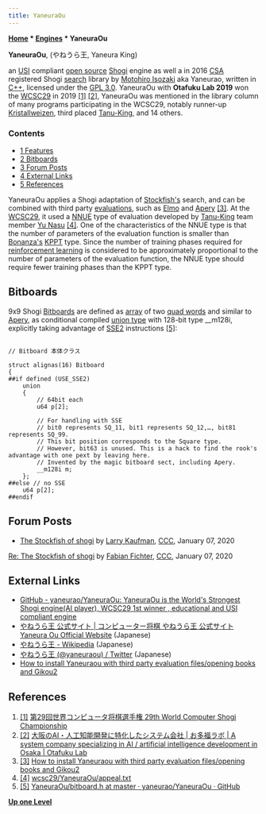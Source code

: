 ```yaml
---
title: YaneuraOu
---
```

**[Home](Home "Home") \* [Engines](Engines "Engines") \* YaneuraOu**


**YaneuraOu**, (やねうら王, Yaneura King)  

an [USI](USI "USI") compliant [open source](Category:Open_Source "Category:Open Source") [Shogi](Shogi "Shogi") engine as well a in 2016 [CSA](CSA "CSA") registered Shogi [search](Search "Search") library by [Motohiro Isozaki](Motohiro_Isozaki "Motohiro Isozaki") aka Yaneurao, written in [C++](Cpp "Cpp"), licensed under the [GPL 3.0](Free_Software_Foundation#GPL "Free Software Foundation"). YaneuraOu with **Otafuku Lab 2019** won the [WCSC29](index.php?title=WCSC29&action=edit&redlink=1 "WCSC29 (page does not exist)") in 2019 <a id="cite-note-1" href="#cite-ref-1">[1]</a> <a id="cite-note-2" href="#cite-ref-2">[2]</a>, YaneuraOu was mentioned in the library column of many programs participating in the WCSC29, notably runner-up [Kristallweizen](Kristallweizen "Kristallweizen"), third placed [Tanu-King](index.php?title=Tanu-King&action=edit&redlink=1 "Tanu-King (page does not exist)"), and 14 others.



### Contents


* [1 Features](#features)
* [2 Bitboards](#bitboards)
* [3 Forum Posts](#forum-posts)
* [4 External Links](#external-links)
* [5 References](#references)






YaneuraOu applies a Shogi adaptation of [Stockfish's](Stockfish "Stockfish") search, and can be combined with third party [evaluations](Evaluation "Evaluation"), such as [Elmo](index.php?title=Elmo&action=edit&redlink=1 "Elmo (page does not exist)") and [Apery](Apery "Apery") <a id="cite-note-3" href="#cite-ref-3">[3]</a>.
At the [WCSC29](index.php?title=WCSC29&action=edit&redlink=1 "WCSC29 (page does not exist)"), it used a [NNUE](NNUE "NNUE") type of evaluation developed by [Tanu-King](index.php?title=Tanu-King&action=edit&redlink=1 "Tanu-King (page does not exist)") team member [Yu Nasu](Yu_Nasu "Yu Nasu") <a id="cite-note-4" href="#cite-ref-4">[4]</a>. One of the characteristics of the NNUE type is that the number of parameters of the evaluation function is smaller than [Bonanza's](Bonanza "Bonanza") [KPPT](Bonanza#Description "Bonanza") type. Since the number of training phases required for [reinforcement learning](Reinforcement_Learning "Reinforcement Learning") is considered to be approximately proportional to the number of parameters 
of the evaluation function, the NNUE type should require fewer training phases than the KPPT type.



## Bitboards


9x9 Shogi [Bitboards](Bitboards "Bitboards") are defined as [array](Array "Array") of two [quad words](Quad_Word "Quad Word") and similar to [Apery](Apery#Bitboards "Apery"), as conditional compiled [union type](https://en.wikipedia.org/wiki/Union_type) with 128-bit type \_\_m128i, explicitly taking advantage of [SSE2](SSE2 "SSE2") instructions <a id="cite-note-5" href="#cite-ref-5">[5]</a>:




```

// Bitboard 本体クラス

struct alignas(16) Bitboard
{
##if defined (USE_SSE2)
	union
	{
		// 64bit each
		u64 p[2];

		// For handling with SSE
		// bit0 represents SQ_11, bit1 represents SQ_12,…, bit81 represents SQ_99.
		// This bit position corresponds to the Square type.
		// However, bit63 is unused. This is a hack to find the rook's advantage with one pext by leaving here.
		// Invented by the magic bitboard sect, including Apery.
		__m128i m;
	};
##else // no SSE
	u64 p[2];
##endif

```

## Forum Posts


* [The Stockfish of shogi](http://talkchess.com/forum3/viewtopic.php?t=72754) by [Larry Kaufman](Larry_Kaufman "Larry Kaufman"), [CCC](CCC "CCC"), January 07, 2020


 [Re: The Stockfish of shogi](http://www.talkchess.com/forum3/viewtopic.php?f=2&t=72754&start=1) by [Fabian Fichter](index.php?title=Fabian_Fichter&action=edit&redlink=1 "Fabian Fichter (page does not exist)"), [CCC](CCC "CCC"), January 07, 2020
## External Links


* [GitHub - yaneurao/YaneuraOu: YaneuraOu is the World's Strongest Shogi engine(AI player), WCSC29 1st winner , educational and USI compliant engine](https://github.com/yaneurao/YaneuraOu)
* [やねうら王 公式サイト | コンピューター将棋 やねうら王 公式サイト Yaneura Ou Official Website](http://yaneuraou.yaneu.com/) (Japanese)
* [やねうら王 - Wikipedia](https://ja.wikipedia.org/wiki/%E3%82%84%E3%81%AD%E3%81%86%E3%82%89%E7%8E%8B) (Japanese)
* [やねうら王 (@yaneuraou) / Twitter](https://twitter.com/yaneuraou) (Japanese)
* [How to install Yaneuraou with third party evaluation files/opening books and Gikou2](https://www.uuunuuun.com/single-post/2017/12/09/how-to-install-yaneuraou-engine-with-third-party-evaluation-fileopening-book)


## References


1. <a id="cite-ref-1" href="#cite-note-1">[1]</a> [第29回世界コンピュータ将棋選手権 29th World Computer Shogi Championship](http://www2.computer-shogi.org/wcsc29/)
2. <a id="cite-ref-2" href="#cite-note-2">[2]</a> [大阪のAI・人工知能開発に特化したシステム会社 | お多福ラボ | A system company specializing in AI / artificial intelligence development in Osaka | Otafuku Lab](https://otafuku-lab.co/)
3. <a id="cite-ref-3" href="#cite-note-3">[3]</a> [How to install Yaneuraou with third party evaluation files/opening books and Gikou2](https://www.uuunuuun.com/single-post/2017/12/09/how-to-install-yaneuraou-engine-with-third-party-evaluation-fileopening-book)
4. <a id="cite-ref-4" href="#cite-note-4">[4]</a> [wcsc29/YaneuraOu/appeal.txt](https://www.apply.computer-shogi.org/wcsc29/appeal/YaneuraOu/appeal.txt)
5. <a id="cite-ref-5" href="#cite-note-5">[5]</a> [YaneuraOu/bitboard.h at master · yaneurao/YaneuraOu · GitHub](https://github.com/yaneurao/YaneuraOu/blob/master/source/bitboard.h)

**[Up one Level](Engines "Engines")**







 
